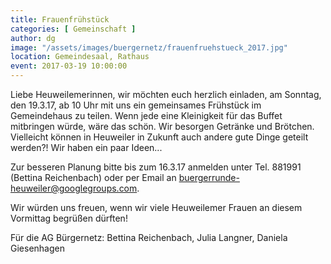 ```yaml
---
title: Frauenfrühstück
categories: [ Gemeinschaft ]
author: dg
image: "/assets/images/buergernetz/frauenfruehstueck_2017.jpg"
location: Gemeindesaal, Rathaus
event: 2017-03-19 10:00:00
---
```


Liebe Heuweilemerinnen, wir möchten euch herzlich einladen, am Sonntag, den 19.3.17, ab 10 Uhr mit uns ein gemeinsames Frühstück im Gemeindehaus zu teilen. Wenn jede eine Kleinigkeit für das Buffet mitbringen würde, wäre das schön. Wir besorgen Getränke und Brötchen. Vielleicht können in Heuweiler in Zukunft auch andere gute Dinge geteilt werden?! Wir haben ein paar Ideen...

Zur besseren Planung bitte bis zum 16.3.17 anmelden unter Tel. 881991 (Bettina Reichenbach) oder per Email an <buergerrunde-heuweiler@googlegroups.com>.

Wir würden uns freuen, wenn wir viele Heuweilemer Frauen an diesem Vormittag begrüßen dürften!

Für die AG Bürgernetz: Bettina Reichenbach, Julia Langner, Daniela Giesenhagen
